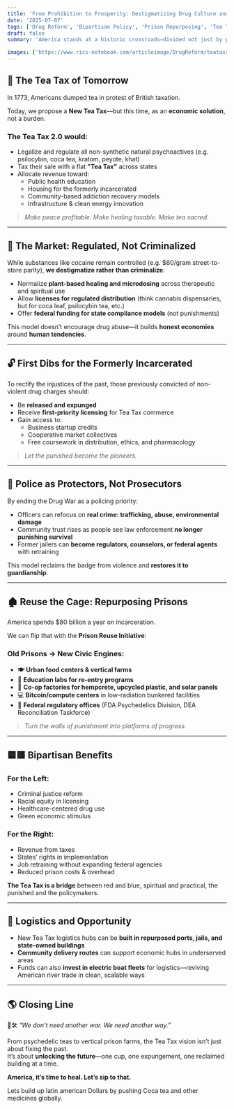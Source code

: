 ```yaml
---
title: 'From Prohibition to Prosperity: Destigmatizing Drug Culture and Introducing the American Tea Tax 🍵💊🏛️'
date: '2025-07-07'
tags: ['Drug Reform', 'Bipartisan Policy', 'Prison Repurposing', 'Tea Tax', 'Justice System Innovation']
draft: false
summary: 'America stands at a historic crossroads—divided not just by party lines, but by generations of misinformation around drug use. By destigmatizing controlled substances and introducing a federal Tea Tax, we can create new economic engines, unify states, and transform prisons into engines of food, crypto, and hope.'

images: ['https://www.rics-notebook.com/articleimage/DrugReform/teataxreform.webp']
---
```


## 🍵 The Tea Tax of Tomorrow

In 1773, Americans dumped tea in protest of British taxation.

Today, we propose a **New Tea Tax**—but this time, as an **economic solution**, not a burden.

### The Tea Tax 2.0 would:
- Legalize and regulate all non-synthetic natural psychoactives (e.g. psilocybin, coca tea, kratom, peyote, khat)  
- Tax their sale with a flat **"Tea Tax"** across states  
- Allocate revenue toward:
  - Public health education
  - Housing for the formerly incarcerated
  - Community-based addiction recovery models
  - Infrastructure & clean energy innovation

> *Make peace profitable. Make healing taxable. Make tea sacred.*

---

## 💊 The Market: Regulated, Not Criminalized

While substances like cocaine remain controlled (e.g. $60/gram street-to-store parity), **we destigmatize rather than criminalize**:

- Normalize **plant-based healing and microdosing** across therapeutic and spiritual use  
- Allow **licenses for regulated distribution** (think cannabis dispensaries, but for coca leaf, psilocybin tea, etc.)
- Offer **federal funding for state compliance models** (not punishments)

This model doesn’t encourage drug abuse—it builds **honest economies** around **human tendencies**.

---

## 🔓 First Dibs for the Formerly Incarcerated

To rectify the injustices of the past, those previously convicted of non-violent drug charges should:

- Be **released and expunged**
- Receive **first-priority licensing** for Tea Tax commerce
- Gain access to:
  - Business startup credits
  - Cooperative market collectives
  - Free coursework in distribution, ethics, and pharmacology

> *Let the punished become the pioneers.*

---

## 🚨 Police as Protectors, Not Prosecutors

By ending the Drug War as a policing priority:

- Officers can refocus on **real crime: trafficking, abuse, environmental damage**
- Community trust rises as people see law enforcement **no longer punishing survival**
- Former jailers can **become regulators, counselors, or federal agents** with retraining

This model reclaims the badge from violence and **restores it to guardianship**.

---

## 🏚️ Reuse the Cage: Repurposing Prisons

America spends $80 billion a year on incarceration.

We can flip that with the **Prison Reuse Initiative**:

### Old Prisons → New Civic Engines:
- 🍽️ **Urban food centers & vertical farms**  
- 🧠 **Education labs for re-entry programs**  
- 🧱 **Co-op factories for hempcrete, upcycled plastic, and solar panels**  
- 💻 **Bitcoin/compute centers** in low-radiation bunkered facilities  
- 🏢 **Federal regulatory offices** (FDA Psychedelics Division, DEA Reconciliation Taskforce)

> *Turn the walls of punishment into platforms of progress.*

---

## 🟦🟥 Bipartisan Benefits

### For the Left:
- Criminal justice reform
- Racial equity in licensing
- Healthcare-centered drug use
- Green economic stimulus

### For the Right:
- Revenue from taxes
- States’ rights in implementation
- Job retraining without expanding federal agencies
- Reduced prison costs & overhead

**The Tea Tax is a bridge** between red and blue, spiritual and practical, the punished and the policymakers.

---

## 🚢 Logistics and Opportunity

- New Tea Tax logistics hubs can be **built in repurposed ports, jails, and state-owned buildings**
- **Community delivery routes** can support economic hubs in underserved areas
- Funds can also **invest in electric boat fleets** for logistics—reviving American river trade in clean, scalable ways

---

## 🌎 Closing Line

🍵🛠️ *“We don't need another war. We need another way.”*

From psychedelic teas to vertical prison farms, the Tea Tax vision isn’t just about fixing the past.  
It’s about **unlocking the future**—one cup, one expungement, one reclaimed building at a time.

**America, it’s time to heal. Let’s sip to that.**

Lets build up latin american Dollars by pushing Coca tea and other medicines globally.